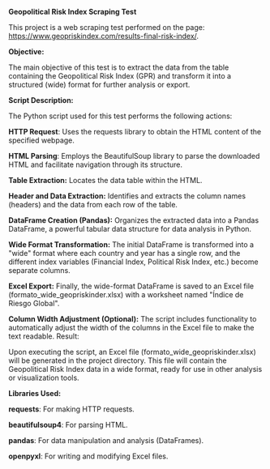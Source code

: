 **Geopolitical Risk Index Scraping Test**


This project is a web scraping test performed on the page: https://www.geopriskindex.com/results-final-risk-index/.

**Objective:**

The main objective of this test is to extract the data from the table containing the Geopolitical Risk Index (GPR) and transform it into a structured (wide) format for further analysis or export.

**Script Description:**

The Python script used for this test performs the following actions:

**HTTP Request**: Uses the requests library to obtain the HTML content of the specified webpage.

**HTML Parsing**: Employs the BeautifulSoup library to parse the downloaded HTML and facilitate navigation through its structure.

**Table Extraction:** Locates the data table within the HTML.

**Header and Data Extraction:** Identifies and extracts the column names (headers) and the data from each row of the table.

**DataFrame Creation (Pandas):** Organizes the extracted data into a Pandas DataFrame, a powerful tabular data structure for data analysis in Python.

**Wide Format Transformation:** The initial DataFrame is transformed into a "wide" format where each country and year has a single row, and the different index variables (Financial Index, Political Risk Index, etc.) become separate columns.

**Excel Export:** Finally, the wide-format DataFrame is saved to an Excel file (formato_wide_geopriskinder.xlsx) with a worksheet named "Índice de Riesgo Global".

**Column Width Adjustment (Optional):** The script includes functionality to automatically adjust the width of the columns in the Excel file to make the text readable.
Result:

Upon executing the script, an Excel file (formato_wide_geopriskinder.xlsx) will be generated in the project directory. This file will contain the Geopolitical Risk Index data in a wide format, ready for use in other analysis or visualization tools.

**Libraries Used:**

**requests**: For making HTTP requests.

**beautifulsoup4**: For parsing HTML.

**pandas**: For data manipulation and analysis (DataFrames).

**openpyxl**: For writing and modifying Excel files.
